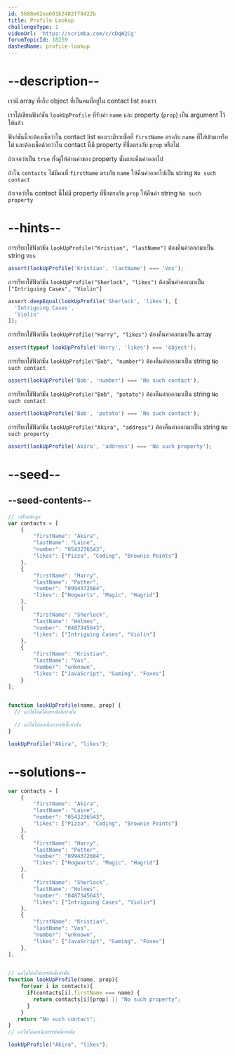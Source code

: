 ```yaml
---
id: 5688e62ea601b2482ff8422b
title: Profile Lookup
challengeType: 1
videoUrl: 'https://scrimba.com/c/cDqW2Cg'
forumTopicId: 18259
dashedName: profile-lookup
---
```


# --description--

เรามี array ที่เก็บ object ที่เป็นคนที่อยู่ใน contact list ของเรา

เราได้เขียนฟังก์ชัน `lookUpProfile` ที่รับค่า `name` และ property (`prop`) เป็น argument ไว้ให้แล้ว

ฟังก์ชันนี้จะต้องเช็คว่าใน contact list ของเรามีรายชื่อที่ `firstName` ตรงกับ `name` ที่ใส่เข้ามาหรือไม่ และต้องเช็คด้วยว่าใน contact นี้มี property ที่ชื่อตรงกับ `prop` หรือไม่

ถ้าเจอว่าเป็น `true` ทั้งคู่ให้อ่านค่าของ property นั้นและคืนค่าออกไป

ถ้าใน `contacts` ไม่มีคนที่ `firstName` ตรงกับ `name` ให้คืนค่าออกไปเป็น string `No such contact`

ถ้าเจอว่าใน contact นี้ไม่มี property ที่ชื่อตรงกับ `prop` ให้คืนค่า string `No such property`

# --hints--

การเรียกใช้ฟังก์ชัน `lookUpProfile("Kristian", "lastName")` ต้องคืนค่าออกมาเป็น string `Vos`

```js
assert(lookUpProfile('Kristian', 'lastName') === 'Vos');
```

การเรียกใช้ฟังก์ชัน `lookUpProfile("Sherlock", "likes")` ต้องคืนค่าออกมาเป็น `["Intriguing Cases", "Violin"]`

```js
assert.deepEqual(lookUpProfile('Sherlock', 'likes'), [
  'Intriguing Cases',
  'Violin'
]);
```

การเรียกใช้ฟังก์ชัน `lookUpProfile("Harry", "likes")` ต้องคืนค่าออกมาเป็น array

```js
assert(typeof lookUpProfile('Harry', 'likes') === 'object');
```

การเรียกใช้ฟังก์ชัน `lookUpProfile("Bob", "number")` ต้องคืนค่าออกมาเป็น string `No such contact`

```js
assert(lookUpProfile('Bob', 'number') === 'No such contact');
```

การเรียกใช้ฟังก์ชัน `lookUpProfile("Bob", "potato")` ต้องคืนค่าออกมาเป็น string `No such contact`

```js
assert(lookUpProfile('Bob', 'potato') === 'No such contact');
```

การเรียกใช้ฟังก์ชัน `lookUpProfile("Akira", "address")` ต้องคืนค่าออกมาเป็น string `No such property`

```js
assert(lookUpProfile('Akira', 'address') === 'No such property');
```

# --seed--

## --seed-contents--

```js
// เตรียมข้อมูล
var contacts = [
    {
        "firstName": "Akira",
        "lastName": "Laine",
        "number": "0543236543",
        "likes": ["Pizza", "Coding", "Brownie Points"]
    },
    {
        "firstName": "Harry",
        "lastName": "Potter",
        "number": "0994372684",
        "likes": ["Hogwarts", "Magic", "Hagrid"]
    },
    {
        "firstName": "Sherlock",
        "lastName": "Holmes",
        "number": "0487345643",
        "likes": ["Intriguing Cases", "Violin"]
    },
    {
        "firstName": "Kristian",
        "lastName": "Vos",
        "number": "unknown",
        "likes": ["JavaScript", "Gaming", "Foxes"]
    }
];


function lookUpProfile(name, prop) {
  // แก้ไขโค้ดใต้บรรทัดนี้เท่านั้น

  // แก้ไขโค้ดเหนือบรรทัดนี้เท่านั้น
}

lookUpProfile("Akira", "likes");
```

# --solutions--

```js
var contacts = [
    {
        "firstName": "Akira",
        "lastName": "Laine",
        "number": "0543236543",
        "likes": ["Pizza", "Coding", "Brownie Points"]
    },
    {
        "firstName": "Harry",
        "lastName": "Potter",
        "number": "0994372684",
        "likes": ["Hogwarts", "Magic", "Hagrid"]
    },
    {
        "firstName": "Sherlock",
        "lastName": "Holmes",
        "number": "0487345643",
        "likes": ["Intriguing Cases", "Violin"]
    },
    {
        "firstName": "Kristian",
        "lastName": "Vos",
        "number": "unknown",
        "likes": ["JavaScript", "Gaming", "Foxes"]
    },
];


// แก้ไขโค้ดใต้บรรทัดนี้เท่านั้น
function lookUpProfile(name, prop){
    for(var i in contacts){
      if(contacts[i].firstName === name) {
        return contacts[i][prop] || "No such property";
      }
    }
   return "No such contact";
}
// แก้ไขโค้ดเหนือบรรทัดนี้เท่านั้น

lookUpProfile("Akira", "likes");
```
